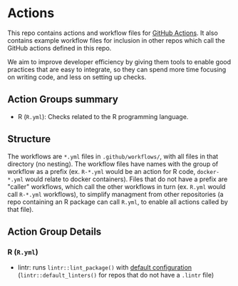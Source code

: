 # Actions

This repo contains actions and workflow files for [GitHub Actions](https://github.com/features/actions).
It also contains example workflow files for inclusion in other repos which call the GitHub actions defined in this repo.

We aim to improve developer efficiency by giving them tools to enable good practices that are easy to integrate, so they can spend more time focusing on writing code, and less on setting up checks.

## Action Groups summary

* R (`R.yml`): Checks related to the R programming language.

## Structure

The workflows are `*.yml` files in `.github/workflows/`, with all files in that directory (no nesting).
The workflow files have names with the group of workflow as a prefix (ex. `R-*.yml` would be an action for R code, `docker-*.yml` would relate to docker containers).
Files that do not have a prefix are "caller" workflows, which call the other workflows in turn (ex. `R.yml` would call `R-*.yml` workflows), to simplify managment from other repositories (a repo containing an R package can call `R.yml`, to enable all actions called by that file).

## Action Group Details

### R (`R.yml`)

* lintr: runs `lintr::lint_package()` with [default configuration](https://lintr.r-lib.org/articles/lintr.html#configuring-linters) (`lintr::default_linters()` for repos that do not have a `.lintr` file)
